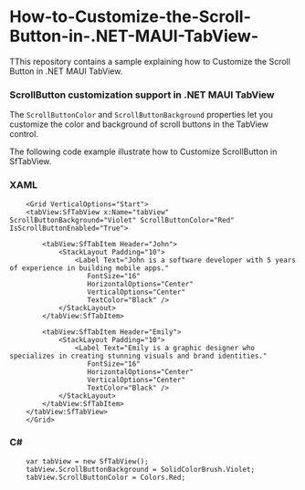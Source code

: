 # How-to-Customize-the-Scroll-Button-in-.NET-MAUI-TabView-
TThis repository contains a sample explaining how to Customize the Scroll Button in .NET MAUI TabView.

### ScrollButton customization support in .NET MAUI TabView

The `ScrollButtonColor` and `ScrollButtonBackground` properties let you customize the color and background of scroll buttons in the TabView control.

The following code example illustrate how to Customize ScrollButton in SfTabView.

### XAML

```
    <Grid VerticalOptions="Start">
    <tabView:SfTabView x:Name="tabView" ScrollButtonBackground="Violet" ScrollButtonColor="Red" IsScrollButtonEnabled="True">

        <tabView:SfTabItem Header="John">
            <StackLayout Padding="10">
                <Label Text="John is a software developer with 5 years of experience in building mobile apps." 
                   FontSize="16" 
                   HorizontalOptions="Center" 
                   VerticalOptions="Center" 
                   TextColor="Black" />
            </StackLayout>
        </tabView:SfTabItem>

        <tabView:SfTabItem Header="Emily">
            <StackLayout Padding="10">
                <Label Text="Emily is a graphic designer who specializes in creating stunning visuals and brand identities." 
                   FontSize="16" 
                   HorizontalOptions="Center" 
                   VerticalOptions="Center" 
                   TextColor="Black" />
            </StackLayout>
        </tabView:SfTabItem>
    </tabView:SfTabView>
    </Grid>

```

### C#

```
    var tabView = new SfTabView();
    tabView.ScrollButtonBackground = SolidColorBrush.Violet;
    tabView.ScrollButtonColor = Colors.Red; 
```


